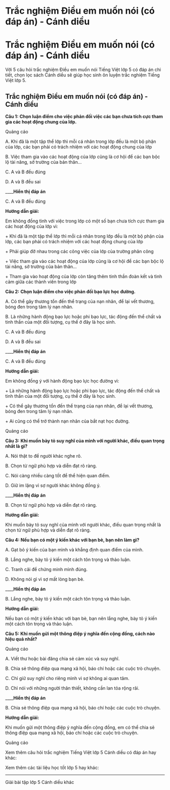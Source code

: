 # Trắc nghiệm Điều em muốn nói (có đáp án) - Cánh diều

# Trắc nghiệm Điều em muốn nói (có đáp án) - Cánh diều

Với 5 câu hỏi trắc nghiệm Điều em muốn nói Tiếng Việt lớp 5 có đáp án chi tiết, chọn lọc sách Cánh diều sẽ giúp học sinh ôn luyện trắc nghiệm Tiếng Việt lớp 5.

## Trắc nghiệm Điều em muốn nói (có đáp án) - Cánh diều

**Câu 1:** **Chọn luận điểm cho việc phản đối việc các bạn chưa tích cực tham gia các hoạt động chung của lớp.**

Quảng cáo

A. Khi đã là một tập thể lớp thì mỗi cá nhân trong lớp đều là một bộ phận của lớp, các bạn phải có trách nhiệm với các hoạt động chung của lớp

B. Việc tham gia vào các hoạt động của lớp cũng là cơ hội để các bạn bộc lộ tài năng, sở trường của bản thân…

C. A và B đều đúng 

D. A và B đều sai 

____**Hiển thị đáp án**

C. A và B đều đúng 

**Hướng dẫn giải:**

Em không đồng tình với việc trong lớp có một số bạn chưa tích cực tham gia các hoạt động của lớp vì: 

\+ Khi đã là một tập thể lớp thì mỗi cá nhân trong lớp đều là một bộ phận của lớp, các bạn phải có trách nhiệm với các hoạt động chung của lớp

\+ Phải giúp đỡ nhau trong các công việc của lớp của trường phân công

\+ Việc tham gia vào các hoạt động của lớp cũng là cơ hội để các bạn bộc lộ tài năng, sở trường của bản thân…

\+ Tham gia vào hoạt động của lớp còn tăng thêm tinh thần đoàn kết và tình cảm giữa các thành viên trong lớp

**Câu 2:** **Chọn luận điểm cho việc phản đối bạo lực học đường.**

A. Có thể gây thương tổn đến thể trạng của nạn nhân, để lại vết thương, bóng đen trong tâm lý nạn nhân.

B. Là những hành động bạo lực hoặc phi bạo lực, tác động đến thể chất và tinh thần của một đối tượng, cụ thể ở đây là học sinh.

C. A và B đều đúng 

D. A và B đều sai 

____**Hiển thị đáp án**

C. A và B đều đúng 

**Hướng dẫn giải:**

Em không đồng ý với hành động bạo lực học đường vì: 

\+ Là những hành động bạo lực hoặc phi bạo lực, tác động đến thể chất và tinh thần của một đối tượng, cụ thể ở đây là học sinh.

\+ Có thể gây thương tổn đến thể trạng của nạn nhân, để lại vết thương, bóng đen trong tâm lý nạn nhân.

\+ Ai cũng có thể trở thành nạn nhân của bắt nạt học đường.

Quảng cáo

**Câu 3:** **Khi muốn bày tỏ suy nghĩ của mình với người khác, điều quan trọng nhất là gì?**

A. Nói thật to để người khác nghe rõ.

B. Chọn từ ngữ phù hợp và diễn đạt rõ ràng.

C. Nói càng nhiều càng tốt để thể hiện quan điểm.

D. Giữ im lặng vì sợ người khác không đồng ý.

____**Hiển thị đáp án**

B. Chọn từ ngữ phù hợp và diễn đạt rõ ràng.

**Hướng dẫn giải:**

Khi muốn bày tỏ suy nghĩ của mình với người khác, điều quan trọng nhất là chọn từ ngữ phù hợp và diễn đạt rõ ràng. 

**Câu 4:** **Nếu bạn có một ý kiến khác với bạn bè, bạn nên làm gì?**

A. Gạt bỏ ý kiến của bạn mình và khẳng định quan điểm của mình.

B. Lắng nghe, bày tỏ ý kiến một cách tôn trọng và thảo luận.

C. Tranh cãi để chứng minh mình đúng.

D. Không nói gì vì sợ mất lòng bạn bè.

____**Hiển thị đáp án**

B. Lắng nghe, bày tỏ ý kiến một cách tôn trọng và thảo luận.

**Hướng dẫn giải:**

Nếu bạn có một ý kiến khác với bạn bè, bạn nên lắng nghe, bày tỏ ý kiến một cách tôn trọng và thảo luận.

**Câu 5:** **Khi muốn gửi một thông điệp ý nghĩa đến cộng đồng, cách nào hiệu quả nhất?**

Quảng cáo

A. Viết thư hoặc bài đăng chia sẻ cảm xúc và suy nghĩ.

B. Chia sẻ thông điệp qua mạng xã hội, báo chí hoặc các cuộc trò chuyện.

C. Chỉ giữ suy nghĩ cho riêng mình vì sợ không ai quan tâm.

D. Chỉ nói với những người thân thiết, không cần lan tỏa rộng rãi.

____**Hiển thị đáp án**

B. Chia sẻ thông điệp qua mạng xã hội, báo chí hoặc các cuộc trò chuyện.

**Hướng dẫn giải:**

Khi muốn gửi một thông điệp ý nghĩa đến cộng đồng, em có thể chia sẻ thông điệp qua mạng xã hội, báo chí hoặc các cuộc trò chuyện.

Quảng cáo

Xem thêm câu hỏi trắc nghiệm Tiếng Việt lớp 5 Cánh diều có đáp án hay khác:

Xem thêm các tài liệu học tốt lớp 5 hay khác:

* * *

Giải bài tập lớp 5 Cánh diều khác
